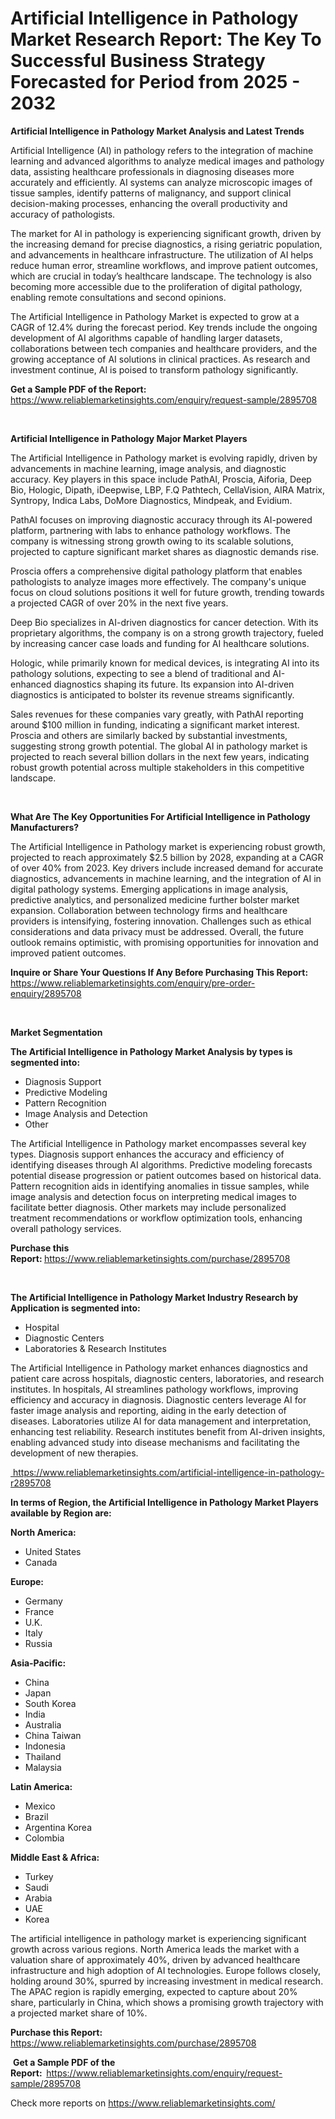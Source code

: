 <p><h1>Artificial Intelligence in Pathology Market Research Report: The Key To Successful Business Strategy Forecasted for Period from 2025 - 2032</h1></p><p><strong>Artificial Intelligence in Pathology Market Analysis and Latest Trends</strong></p>
<p><p>Artificial Intelligence (AI) in pathology refers to the integration of machine learning and advanced algorithms to analyze medical images and pathology data, assisting healthcare professionals in diagnosing diseases more accurately and efficiently. AI systems can analyze microscopic images of tissue samples, identify patterns of malignancy, and support clinical decision-making processes, enhancing the overall productivity and accuracy of pathologists.</p><p>The market for AI in pathology is experiencing significant growth, driven by the increasing demand for precise diagnostics, a rising geriatric population, and advancements in healthcare infrastructure. The utilization of AI helps reduce human error, streamline workflows, and improve patient outcomes, which are crucial in today’s healthcare landscape. The technology is also becoming more accessible due to the proliferation of digital pathology, enabling remote consultations and second opinions.</p><p>The Artificial Intelligence in Pathology Market is expected to grow at a CAGR of 12.4% during the forecast period. Key trends include the ongoing development of AI algorithms capable of handling larger datasets, collaborations between tech companies and healthcare providers, and the growing acceptance of AI solutions in clinical practices. As research and investment continue, AI is poised to transform pathology significantly.</p></p>
<p><strong>Get a Sample PDF of the Report:&nbsp;</strong> <a href="https://www.reliablemarketinsights.com/enquiry/request-sample/2895708?utm_campaign=2221&utm_medium=2&utm_source=Github&utm_content=ia&utm_term=15032025&utm_id=artificial-intelligence-in-pathology">https://www.reliablemarketinsights.com/enquiry/request-sample/2895708</a></p>
<p>&nbsp;</p>
<p><strong>Artificial Intelligence in Pathology Major Market Players</strong></p>
<p><p>The Artificial Intelligence in Pathology market is evolving rapidly, driven by advancements in machine learning, image analysis, and diagnostic accuracy. Key players in this space include PathAI, Proscia, Aiforia, Deep Bio, Hologic, Dipath, iDeepwise, LBP, F.Q Pathtech, CellaVision, AIRA Matrix, Syntropy, Indica Labs, DoMore Diagnostics, Mindpeak, and Evidium. </p><p>PathAI focuses on improving diagnostic accuracy through its AI-powered platform, partnering with labs to enhance pathology workflows. The company is witnessing strong growth owing to its scalable solutions, projected to capture significant market shares as diagnostic demands rise.</p><p>Proscia offers a comprehensive digital pathology platform that enables pathologists to analyze images more effectively. The company's unique focus on cloud solutions positions it well for future growth, trending towards a projected CAGR of over 20% in the next five years.</p><p>Deep Bio specializes in AI-driven diagnostics for cancer detection. With its proprietary algorithms, the company is on a strong growth trajectory, fueled by increasing cancer case loads and funding for AI healthcare solutions.</p><p>Hologic, while primarily known for medical devices, is integrating AI into its pathology solutions, expecting to see a blend of traditional and AI-enhanced diagnostics shaping its future. Its expansion into AI-driven diagnostics is anticipated to bolster its revenue streams significantly.</p><p>Sales revenues for these companies vary greatly, with PathAI reporting around $100 million in funding, indicating a significant market interest. Proscia and others are similarly backed by substantial investments, suggesting strong growth potential. The global AI in pathology market is projected to reach several billion dollars in the next few years, indicating robust growth potential across multiple stakeholders in this competitive landscape.</p></p>
<p>&nbsp;</p>
<p><strong>What Are The Key Opportunities For Artificial Intelligence in Pathology Manufacturers?</strong></p>
<p><p>The Artificial Intelligence in Pathology market is experiencing robust growth, projected to reach approximately $2.5 billion by 2028, expanding at a CAGR of over 40% from 2023. Key drivers include increased demand for accurate diagnostics, advancements in machine learning, and the integration of AI in digital pathology systems. Emerging applications in image analysis, predictive analytics, and personalized medicine further bolster market expansion. Collaboration between technology firms and healthcare providers is intensifying, fostering innovation. Challenges such as ethical considerations and data privacy must be addressed. Overall, the future outlook remains optimistic, with promising opportunities for innovation and improved patient outcomes.</p></p>
<p><strong>Inquire or Share Your Questions If Any Before Purchasing This Report:</strong> <a href="https://www.reliablemarketinsights.com/enquiry/pre-order-enquiry/2895708?utm_campaign=2221&utm_medium=2&utm_source=Github&utm_content=ia&utm_term=15032025&utm_id=artificial-intelligence-in-pathology">https://www.reliablemarketinsights.com/enquiry/pre-order-enquiry/2895708</a></p>
<p>&nbsp;</p>
<p><strong>Market Segmentation</strong></p>
<p><strong>The Artificial Intelligence in Pathology Market Analysis by types is segmented into:</strong></p>
<p><ul><li>Diagnosis Support</li><li>Predictive Modeling</li><li>Pattern Recognition</li><li>Image Analysis and Detection</li><li>Other</li></ul></p>
<p><p>The Artificial Intelligence in Pathology market encompasses several key types. Diagnosis support enhances the accuracy and efficiency of identifying diseases through AI algorithms. Predictive modeling forecasts potential disease progression or patient outcomes based on historical data. Pattern recognition aids in identifying anomalies in tissue samples, while image analysis and detection focus on interpreting medical images to facilitate better diagnosis. Other markets may include personalized treatment recommendations or workflow optimization tools, enhancing overall pathology services.</p></p>
<p><strong>Purchase this Report:&nbsp;</strong><a href="https://www.reliablemarketinsights.com/purchase/2895708?utm_campaign=2221&utm_medium=2&utm_source=Github&utm_content=ia&utm_term=15032025&utm_id=artificial-intelligence-in-pathology">https://www.reliablemarketinsights.com/purchase/2895708</a></p>
<p>&nbsp;</p>
<p><strong>The Artificial Intelligence in Pathology Market Industry Research by Application is segmented into:</strong></p>
<p><ul><li>Hospital</li><li>Diagnostic Centers</li><li>Laboratories & Research Institutes</li></ul></p>
<p><p>The Artificial Intelligence in Pathology market enhances diagnostics and patient care across hospitals, diagnostic centers, laboratories, and research institutes. In hospitals, AI streamlines pathology workflows, improving efficiency and accuracy in diagnosis. Diagnostic centers leverage AI for faster image analysis and reporting, aiding in the early detection of diseases. Laboratories utilize AI for data management and interpretation, enhancing test reliability. Research institutes benefit from AI-driven insights, enabling advanced study into disease mechanisms and facilitating the development of new therapies.</p></p>
<p><a href="https://www.reliablemarketinsights.com/artificial-intelligence-in-pathology-r2895708?utm_campaign=2221&utm_medium=2&utm_source=Github&utm_content=ia&utm_term=15032025&utm_id=artificial-intelligence-in-pathology">&nbsp;https://www.reliablemarketinsights.com/artificial-intelligence-in-pathology-r2895708</a></p>
<p><strong>In terms of Region, the Artificial Intelligence in Pathology Market Players available by Region are:</strong></p>
<p>
    <p> <strong> North America: </strong>
        <ul>
            <li>United States</li>
            <li>Canada</li>
        </ul>
        </p> 
    <p> <strong> Europe: </strong>
        <ul>
            <li>Germany</li>
            <li>France</li>
            <li>U.K.</li>
            <li>Italy</li>
            <li>Russia</li>
        </ul>
        </p> 
    <p> <strong> Asia-Pacific: </strong>
        <ul>
            <li>China</li>
            <li>Japan</li>
            <li>South Korea</li>
            <li>India</li>
            <li>Australia</li>
            <li>China Taiwan</li>
            <li>Indonesia</li>
            <li>Thailand</li>
            <li>Malaysia</li>
        </ul>
        </p> 
    <p> <strong> Latin America: </strong>
        <ul>
            <li>Mexico</li>
            <li>Brazil</li>
            <li>Argentina Korea</li>
            <li>Colombia</li>
        </ul>
        </p> 
    <p> <strong> Middle East & Africa: </strong>
        <ul>
            <li>Turkey</li>
            <li>Saudi</li>
            <li>Arabia</li>
            <li>UAE</li>
            <li>Korea</li>
        </ul>
    </p>
    </p>
<p><p>The artificial intelligence in pathology market is experiencing significant growth across various regions. North America leads the market with a valuation share of approximately 40%, driven by advanced healthcare infrastructure and high adoption of AI technologies. Europe follows closely, holding around 30%, spurred by increasing investment in medical research. The APAC region is rapidly emerging, expected to capture about 20% share, particularly in China, which shows a promising growth trajectory with a projected market share of 10%.</p></p>
<p><strong>Purchase this Report: </strong><a href="https://www.reliablemarketinsights.com/purchase/2895708?utm_campaign=2221&utm_medium=2&utm_source=Github&utm_content=ia&utm_term=15032025&utm_id=artificial-intelligence-in-pathology">https://www.reliablemarketinsights.com/purchase/2895708</a></p>
<p>&nbsp;<strong>Get a Sample PDF of the Report:&nbsp;&nbsp;</strong><a href="https://www.reliablemarketinsights.com/enquiry/request-sample/2895708?utm_campaign=2221&utm_medium=2&utm_source=Github&utm_content=ia&utm_term=15032025&utm_id=artificial-intelligence-in-pathology">https://www.reliablemarketinsights.com/enquiry/request-sample/2895708</a></p>
<p><strong></strong></p>
<p>Check more reports on <a href="https://www.reliablemarketinsights.com/?utm_campaign=2221&utm_medium=2&utm_source=Github&utm_content=ia&utm_term=15032025&utm_id=artificial-intelligence-in-pathology">https://www.reliablemarketinsights.com/</a></p>
